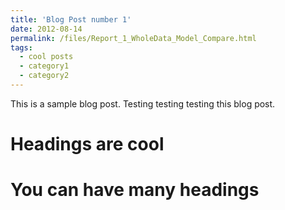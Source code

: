 ```yaml
---
title: 'Blog Post number 1'
date: 2012-08-14
permalink: /files/Report_1_WholeData_Model_Compare.html
tags:
  - cool posts
  - category1
  - category2
---
```


This is a sample blog post. Testing testing testing this blog post.

Headings are cool
======

You can have many headings
======
